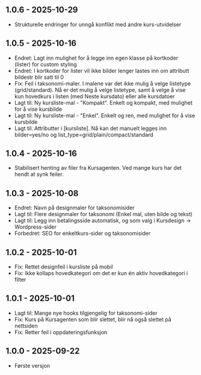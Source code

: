 ## 1.0.6 - 2025-10-29
- Strukturelle endringer for unngå konflikt med andre kurs-utvidelser

## 1.0.5 - 2025-10-16
- Endret: Lagt inn mulighet for å legge inn egen klasse på kortkoder (lister) for custom styling
- Endret: I kortkoder for lister vil ikke bilder lenger lastes inn om attributt bildestr blir satt til 0
- Fix: Feil i taksonomi-maler. I malene var det ikke mulig å velge listetype (grid/standard). Nå er det mulig å velge listetype, samt å velge å vise kun hovedkurs i listen (med Neste kursdato) eller alle kursdatoer
- Lagt til: Ny kursliste-mal - "Kompakt". Enkelt og kompakt, med mulighet for å vise kursbilde
- Lagt til: Ny kursliste-mal - "Enkel". Enkelt og ren, med mulighet for å vise kursbilde
- Lagt til: Attributter i [kursliste]. Nå kan det manuelt legges inn bilder=yes/no og list_type=grid/plain/compact/standard

## 1.0.4 - 2025-10-16
- Stabilisert henting av filer fra Kursagenten. Ved mange kurs har det hendt at synk feiler.

## 1.0.3 - 2025-10-08
- Endret: Navn på designmaler for taksonomisider
- Lagt til: Flere designmaler for taksonomi (Enkel mal, uten bilde og tekst)
- Lagt til: Legg inn betalingsside automatisk, og som valg i Kursdesign -> Wordpress-sider
- Forbedret: SEO for enkeltkurs-sider og taksonomisider

## 1.0.2 - 2025-10-01
- Fix: Rettet designfeil i kursliste på mobil
- Fix: Ikke kollaps hovedkategori om det er kun én aktiv hovedkategori i filter

## 1.0.1 - 2025-10-01
- Lagt til: Mange nye hooks tilgjengelig for taksonomi-sider
- Fix: Kurs på Kursagenten som blir slettet, blir nå også slettet på nettsiden
- Fix: Retter feil i oppdateringsfunksjon

## 1.0.0 - 2025-09-22
- Første versjon

